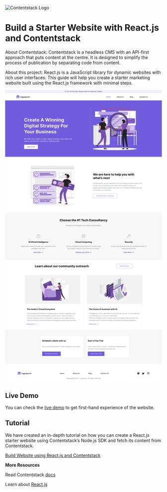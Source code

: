 ![![Contentstack Logo](/public/contentstack.png)](https://www.contentstack.com/)


# Build a Starter Website with React.js and Contentstack

About Contentstack: Contentstack is a headless CMS with an API-first approach that puts content at the centre. It is designed to simplify the process of publication by separating code from content.

About this project: React.js is a JavaScript library for dynamic websites with rich user interfaces. This guide will help you create a starter marketing website built using the React.js framework with minimal steps.


![contentstack-react-starter-app-vercel-app](/public/starter-app.png)


## Live Demo

You can check the [live demo](https://contentstack-react-starter-app.vercel.app/) to get first-hand experience of the website.


## Tutorial

We have created an in-depth tutorial on how you can create a React.js starter website using Contentstack’s Node.js SDK and fetch its content from Contentstack.

[Build Website using React.js and Contentstack](https://www.contentstack.com/docs/developers/sample-apps/build-a-starter-website-using-react-js-and-contentstack/)


**More Resources**

Read Contentstack [docs](https://www.contentstack.com/docs/)

Learn about [React.js](https://reactjs.org/docs/getting-started.html)